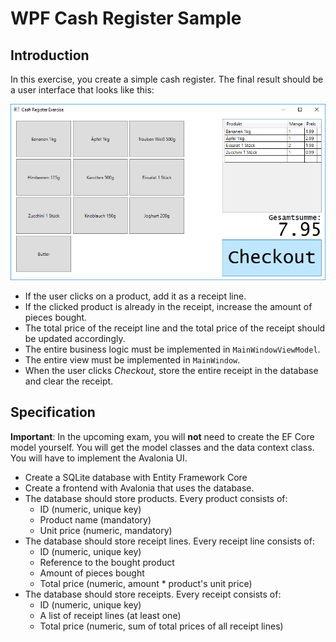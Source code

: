 # WPF Cash Register Sample

## Introduction

In this exercise, you create a simple cash register. The final result should be a user interface that looks like this:

![Cash Register](cash-register-main-window.png)

* If the user clicks on a product, add it as a receipt line.
* If the clicked product is already in the receipt, increase the amount of pieces bought.
* The total price of the receipt line and the total price of the receipt should be updated accordingly.
* The entire business logic must be implemented in `MainWindowViewModel`.
* The entire view must be implemented in `MainWindow`.
* When the user clicks _Checkout_, store the entire receipt in the database and clear the receipt.

## Specification

**Important**: In the upcoming exam, you will **not** need to create the EF Core model yourself. You will get the model classes and the data context class. You will have to implement the Avalonia UI.

* Create a SQLite database with Entity Framework Core
* Create a frontend with Avalonia that uses the database.
* The database should store products. Every product consists of:
  * ID (numeric, unique key)
  * Product name (mandatory)
  * Unit price (numeric, mandatory)
* The database should store receipt lines. Every receipt line consists of:
  * ID (numeric, unique key)
  * Reference to the bought product
  * Amount of pieces bought
  * Total price (numeric, amount * product's unit price)
* The database should store receipts. Every receipt consists of:
  * ID (numeric, unique key)
  * A list of receipt lines (at least one)
  * Total price (numeric, sum of total prices of all receipt lines)
